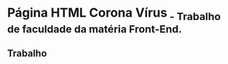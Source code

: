 <h1>Página HTML Corona Vírus<sub> - Trabalho de faculdade da matéria Front-End.</sub></h1>
<h2>Trabalho</h2>
